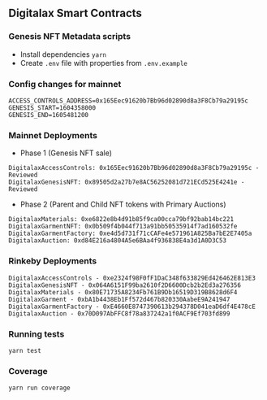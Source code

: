 ## Digitalax Smart Contracts

### Genesis NFT Metadata scripts

* Install dependencies `yarn`
* Create `.env` file with properties from `.env.example` 

### Config changes for mainnet

```
ACCESS_CONTROLS_ADDRESS=0x165Eec91620b7Bb96d02890d8a3F8Cb79a29195c
GENESIS_START=1604358000
GENESIS_END=1605481200
```

### Mainnet Deployments

* Phase 1 (Genesis NFT sale)
```
DigitalaxAccessControls: 0x165Eec91620b7Bb96d02890d8a3F8Cb79a29195c - Reviewed
DigitalaxGenesisNFT: 0x89505d2a27b7e8AC56252081d721ECd525E4241e - Reviewed
```

* Phase 2 (Parent and Child NFT tokens with Primary Auctions)
```
DigitalaxMaterials: 0xe6822e8b4d91b85f9ca00cca79bf92bab14bc221
DigitalaxGarmentNFT: 0x0b509f4b044f713a91bb50535914f7ad160532fe
DigitalaxGarmentFactory: 0xe4d5d731f71cCAFe4e571961A825Ba7bE2E7405a
DigitalaxAuction: 0xd84E216a4804A5e6BAa4f936838E4a3d1A0D3C53
```

### Rinkeby Deployments
```
DigitalaxAccessControls - 0xe2324f98F0fF1DaC348f633829Ed426462E813E3
DigitalaxGenesisNFT - 0x064A6151F99ba2610f2D6600Dcb2b2Ed3a276356
DigitalaxMaterials - 0x80E71735A8234Fb761B9Db16519D319B8628d6F4
DigitalaxGarment - 0xbA1b4438Eb1Ff572d467b820330AabeE9A241947
DigitalaxGarmentFactory - 0xE4660E8747390613b294378D041eaD6df4E478cE
DigitalaxAuction - 0x70D097AbFFC8f78a837242a1f0ACF9Ef703fd899
```

### Running tests

```
yarn test
```

### Coverage

```
yarn run coverage
```
